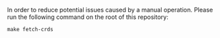 In order to reduce potential issues caused by a manual operation. Please run the following command on the root
of this repository:

```shell
make fetch-crds
```
